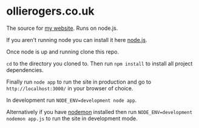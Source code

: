 ollierogers.co.uk
=================

The source for [my website](http://www.ollierogers.co.uk "ollierogers.co.uk"). Runs on node.js. 

If you aren't running node you can install it here [node.js](http://www.node.org "node project").

Once node is up and running clone this repo.

`cd` to the directory you cloned to. Then run `npm install` to install all project dependencies.

Finally run `node app` to run the site in production and go to `http://localhost:3000/` in your browser of choice.

In development run `NODE_ENV=development node app`.

Alternatively if you have [nodemon](https://github.com/remy/nodemon "nodemon by Remy Sharp") installed then run `NODE_ENV=development nodemon app.js` to run the site in development mode.





